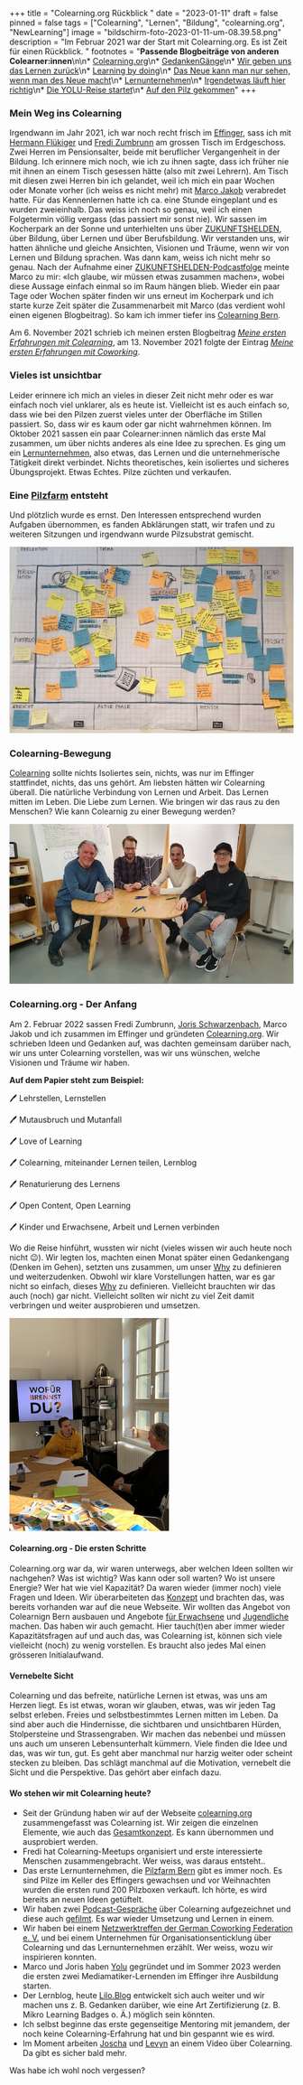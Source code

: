 +++
title = "Colearning.org Rückblick "
date = "2023-01-11"
draft = false
pinned = false
tags = ["Colearning", "Lernen", "Bildung", "colearning.org", "NewLearning"]
image = "bildschirm-foto-2023-01-11-um-08.39.58.png"
description = "Im Februar 2021 war der Start mit Colearning.org. Es ist Zeit für einen Rückblick.  "
footnotes = "**Passende Blogbeiträge von anderen Colearner:innen**\n\n* [Colearning.org](https://www.fredizumbrunn.ch/colearning-org/)\n* [GedankenGänge](https://www.fredizumbrunn.ch/gedankengange/)\n* [Wir geben uns das Lernen zurück](https://www.fredizumbrunn.ch/wir-geben-uns-das-lernen-zuruck/)\n* [Learning by doing](https://www.fredizumbrunn.ch/learnings-by-doing/)\n* [Das Neue kann man nur sehen, wenn man des Neue macht](https://www.fredizumbrunn.ch/das-neue-kann-man-nur-sehen-wenn-man-das-neue-macht/)\n* [Lernunternehmen](https://www.fredizumbrunn.ch/das-neue-kann-man-nur-sehen-wenn-man-das-neue-macht/)\n* [Irgendetwas läuft hier richtig](https://blog.jorisschwarzenbach.ch/irgendetwas-lauft-hier-richtig/)\n* [Die YOLU-Reise startet](https://blog.jorisschwarzenbach.ch/die-yolu-reise-startet/)\n* [Auf den Pilz gekommen](https://hermann.netlify.app/auf-den-pilz-gekommen/)"
+++
### Mein Weg ins Colearning

Irgendwann im Jahr 2021, ich war noch recht frisch im [Effinger](https://www.effinger.ch), sass ich mit [Hermann Flükiger](https://hermann.netlify.app) und [Fredi Zumbrunn](https://www.fredizumbrunn.ch) am grossen Tisch im Erdgeschoss. Zwei Herren im Pensionsalter, beide mit beruflicher Vergangenheit in der Bildung. Ich erinnere mich noch, wie ich zu ihnen sagte, dass ich früher nie mit ihnen an einem Tisch gesessen hätte (also mit zwei Lehrern). Am Tisch mit diesen zwei Herren bin ich gelandet, weil ich mich ein paar Wochen oder Monate vorher (ich weiss es nicht mehr) mit [Marco Jakob](https://www.marcojakob.blog) verabredet hatte. Für das Kennenlernen hatte ich ca. eine Stunde eingeplant und es wurden zweieinhalb. Das weiss ich noch so genau, weil ich einen Folgetermin völlig vergass (das passiert mir sonst nie). Wir sassen im Kocherpark an der Sonne und unterhielten uns über [ZUKUNFTSHELDEN](https://www.zukunftshelden.ch), über Bildung, über Lernen und über Berufsbildung. Wir verstanden uns, wir hatten ähnliche und gleiche Ansichten, Visionen und Träume, wenn wir von Lernen und Bildung sprachen. Was dann kam, weiss ich nicht mehr so genau. Nach der Aufnahme einer [ZUKUNFTSHELDEN-Podcastfolge](https://www.zukunftshelden.ch/hallo) meinte Marco zu mir: «Ich glaube, wir müssen etwas zusammen machen», wobei diese Aussage einfach einmal so im Raum hängen blieb. Wieder ein paar Tage oder Wochen später finden wir uns erneut im Kocherpark und ich starte kurze Zeit später die Zusammenarbeit mit Marco (das verdient wohl einen eigenen Blogbeitrag). So kam ich immer tiefer ins [Colearning Bern](https://www.colearningbern.ch).

Am 6. November 2021 schrieb ich meinen ersten Blogbeitrag *[Meine ersten Erfahrungen mit Colearning](https://www.bensblog.ch/meine-ersten-erfahrungen-mit-colearning/)*, am 13. November 2021 folgte der Eintrag *[Meine ersten Erfahrungen mit Coworking](https://www.bensblog.ch/coworking/)*. 

### Vieles ist unsichtbar

Leider erinnere ich mich an vieles in dieser Zeit nicht mehr oder es war einfach noch viel unklarer, als es heute ist. Vielleicht ist es auch einfach so, dass wie bei den Pilzen zuerst vieles unter der Oberfläche im Stillen passiert. So, dass wir es kaum oder gar nicht wahrnehmen können. Im Oktober 2021 sassen ein paar Colearner:innen nämlich das erste Mal zusammen, um über nichts anderes als eine Idee zu sprechen. Es ging um ein [Lernunternehmen](https://www.marcojakob.blog/lernunternehmen/), also etwas, das Lernen und die unternehmerische Tätigkeit direkt verbindet. Nichts theoretisches, kein isoliertes und sicheres Übungsprojekt. Etwas Echtes. Pilze züchten und verkaufen. 

### Eine [Pilzfarm](https://www.pilzfarm.be) entsteht

Und plötzlich wurde es ernst. Den Interessen entsprechend wurden Aufgaben übernommen, es fanden Abklärungen statt, wir trafen und zu weiteren Sitzungen und irgendwann wurde Pilzsubstrat gemischt. 

![](img_4306.jpg)

### Colearning-Bewegung

[Colearning](https://www.colearning.org) sollte nichts Isoliertes sein, nichts, was nur im Effinger stattfindet, nichts, das uns gehört. Am liebsten hätten wir Colearning überall. Die natürliche Verbindung von Lernen und Arbeit. Das Lernen mitten im Leben. Die Liebe zum Lernen. Wie bringen wir das raus zu den Menschen? Wie kann Colearnig zu einer Bewegung werden?

![](20220202_100314.jpg)

### Colearning.org - Der Anfang

Am 2. Februar 2022 sassen Fredi Zumbrunn, [Joris Schwarzenbach](https://blog.jorisschwarzenbach.ch), Marco Jakob und ich zusammen im Effinger und gründeten [Colearning.org](https://www.colearning.org). Wir schrieben Ideen und Gedanken auf, was dachten gemeinsam darüber nach, wir uns unter Colearning vorstellen, was wir uns wünschen, welche Visionen und Träume wir haben. 

**Auf dem Papier steht zum Beispiel:** 

🖊️ Lehrstellen, Lernstellen

🖊️ Mutausbruch und Mutanfall

🖊️ Love of Learning

🖊️ Colearning, miteinander Lernen teilen, Lernblog

🖊️ Renaturierung des Lernens

🖊️ Open Content, Open Learning 

🖊️ Kinder und Erwachsene, Arbeit und Lernen verbinden

Wo die Reise hinführt, wussten wir nicht (vieles wissen wir auch heute noch nicht 😉). Wir legten los, machten einen Monat später einen Gedankengang (Denken im Gehen), setzten uns zusammen, um unser [Why](https://www.bensblog.ch/start-with-why-i/) zu definieren und weiterzudenken. Obwohl wir klare Vorstellungen hatten, war es gar nicht so einfach, dieses [Why](https://www.zukunftshelden.ch/post/deinwarum) zu definieren. Vielleicht brauchten wir das auch (noch) gar nicht. Vielleicht sollten wir nicht zu viel Zeit damit verbringen und weiter ausprobieren und umsetzen.

![](bildschirm-foto-2023-01-11-um-08.38.43.png)

#### Colearning.org - Die ersten Schritte

Colearning.org war da, wir waren unterwegs, aber welchen Ideen sollten wir nachgehen? Was ist wichtig? Was kann oder soll warten? Wo ist unsere Energie? Wer hat wie viel Kapazität? Da waren wieder (immer noch) viele Fragen und Ideen. Wir überarbeiteten das [Konzept](https://docs.google.com/document/d/1qcq7b3huOSms2ut1s4PFpCIMD7X9kRLhat7KwjSghwM/edit) und brachten das, was bereits vorhanden war auf die neue Webseite. Wir wollten das Angebot von Colearnign Bern ausbauen und Angebote [für Erwachsene](https://www.colearningbern.ch/erwachsene/) und [Jugendliche](https://www.colearningbern.ch/jugendliche/) machen. Das haben wir auch gemacht. Hier tauch(t)en aber immer wieder Kapazitätsfragen auf und auch das, was Colearning ist, können sich viele vielleicht (noch) zu wenig vorstellen. Es braucht also jedes Mal einen grösseren Initialaufwand. 

#### Vernebelte Sicht

Colearning und das befreite, natürliche Lernen ist etwas, was uns am Herzen liegt. Es ist etwas, woran wir glauben, etwas, was wir jeden Tag selbst erleben. Freies und selbstbestimmtes Lernen mitten im Leben. Da sind aber auch die Hindernisse, die sichtbaren und unsichtbaren Hürden, Stolpersteine und Strassengraben. Wir machen das nebenbei und müssen uns auch um unseren Lebensunterhalt kümmern. Viele finden die Idee und das, was wir tun, gut. Es geht aber manchmal nur harzig weiter oder scheint stecken zu bleiben. Das schlägt manchmal auf die Motivation, vernebelt die Sicht und die Perspektive. Das gehört aber einfach dazu. 

#### Wo stehen wir mit Colearning heute?

* Seit der Gründung haben wir auf der Webseite [colearning.org](https://www.colearning.org) zusammengefasst was Colearning ist. Wir zeigen die einzelnen Elemente, wie auch das [Gesamtkonzept](https://docs.google.com/document/d/1qcq7b3huOSms2ut1s4PFpCIMD7X9kRLhat7KwjSghwM/edit#heading=h.rq2axbnvwgdm). Es kann übernommen und ausprobiert werden.
* Fredi hat Colearning-Meetups organisiert und erste interessierte Menschen zusammengebracht. Wer weiss, was daraus entsteht.. 
* Das erste Lernunternehmen, die [Pilzfarm Bern](https://www.pilzfarm.be) gibt es immer noch. Es sind Pilze im Keller des Effingers gewachsen und vor Weihnachten wurden die ersten rund 200 Pilzboxen verkauft. Ich hörte, es wird bereits an neuen Ideen getüftelt.
* Wir haben zwei [Podcast-Gespräche](https://colearning.podigee.io) über Colearning aufgezeichnet und diese auch [gefilmt](https://www.youtube.com/channel/UC06qEJZv4sB5LkAYUhkyJww). Es war wieder Umsetzung und Lernen in einem. 
* Wir haben bei einem [Netzwerktreffen der German Coworking Federation e. V.](https://coworkland.de/de/veranstaltungen/colearning-bildung-coworking) und bei einem Unternehmen für Organisationsenticklung über Colearning und das Lernunternehmen erzählt. Wer weiss, wozu wir inspirieren konnten.
* Marco und Joris haben [Yolu](https://www.yolu.ch) gegründet und im Sommer 2023 werden die ersten zwei Mediamatiker-Lernenden im Effinger ihre Ausbildung starten. 
* Der Lernblog, heute [Lilo.Blog](https://www.lilo.blog) entwickelt sich auch weiter und wir machen uns z. B. Gedanken darüber, wie eine Art Zertifizierung (z. B. Mikro Learning Badges o. Ä.) möglich sein könnten. 
* Ich selbst beginne das erste gegenseitige Mentoring mit jemandem, der noch keine Colearning-Erfahrung hat und bin gespannt wie es wird. 
* Im Moment arbeiten [Joscha](https://www.joschatschanz.ch) und [Levyn](https://levynblog.netlify.app) an einem Video über Colearning. Da gibt es sicher bald mehr.

Was habe ich wohl noch vergessen?